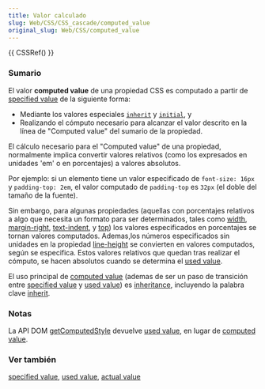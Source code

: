 ```yaml
---
title: Valor calculado
slug: Web/CSS/CSS_cascade/computed_value
original_slug: Web/CSS/computed_value
---
```


{{ CSSRef() }}

### Sumario

El valor **computed value** de una propiedad CSS es computado a partir de [specified value](/es/docs/Web/CSS/CSS_cascade/specified_value) de la siguiente forma:

- Mediante los valores especiales [`inherit`](/es/docs/Web/CSS/inherit) y [`initial`](/es/docs/Web/CSS/initial), y
- Realizando el cómputo necesario para alcanzar el valor descrito en la línea de "Computed value" del sumario de la propiedad.

El cálculo necesario para el "Computed value" de una propiedad, normalmente implica convertir valores relativos (como los expresados en unidades 'em' o en porcentajes) a valores absolutos.

Por ejemplo: si un elemento tiene un valor especificado de `font-size: 16px` y `padding-top: 2em`, el valor computado de `padding-top` es `32px` (el doble del tamaño de la fuente).

Sin embargo, para algunas propiedades (aquellas con porcentajes relativos a algo que necesita un formato para ser determinados, tales como [width](/es/docs/Web/CSS/width), [margin-right](/es/docs/Web/CSS/margin-right), [text-indent](/es/docs/Web/CSS/text-indent), y [top](/es/docs/Web/CSS/top)) los valores especificados en porcentajes se tornan valores computados. Ademas,los números especificados sin unidades en la propiedad [line-height](/es/docs/Web/CSS/line-height) se convierten en valores computados, según se especifica. Estos valores relativos que quedan tras realizar el cómputo, se hacen absolutos cuando se determina el [used value](/es/docs/Web/CSS/used_value).

El uso principal de [computed value](/es/docs/Web/CSS/CSS_cascade/computed_value) (ademas de ser un paso de transición entre [specified value](/es/docs/Web/CSS/CSS_cascade/specified_value) y [used value](/es/docs/Web/CSS/used_value)) es [inheritance](/es/docs/Web/CSS/CSS_cascade/Inheritance), incluyendo la palabra clave [inherit](/es/docs/Web/CSS/inherit).

### Notas

La API DOM [getComputedStyle](/es/docs/Web/API/Window/getComputedStyle) devuelve [used value](/es/docs/Web/CSS/used_value), en lugar de [computed value](/es/docs/Web/CSS/CSS_cascade/computed_value).

### Ver también

[specified value](/es/docs/Web/CSS/CSS_cascade/specified_value), [used value](/es/docs/Web/CSS/used_value), [actual value](/es/docs/Web/CSS/CSS_cascade/actual_value)
